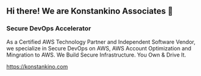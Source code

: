 ## Hi there! We are Konstankino Associates 👋

### Secure DevOps Accelerator

As a Certified AWS Technology Partner and Independent Software Vendor, we specialize in Secure DevOps on AWS, AWS Account Optimization and Mingration to AWS. We Build Secure Infrastructure. You Own & Drive It.

https://konstankino.com
